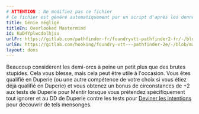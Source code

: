 ```yaml
---
# ATTENTION : Ne modifiez pas ce fichier
# Ce fichier est généré automatiquement par un script d'après les données du module Foundry VTT officiel et de sa traduction
title: Génie négligé
titleEn: Overlooked Mastermind
id: KuD4Yplwcdolhjsu
urlFr: https://gitlab.com/pathfinder-fr/foundryvtt-pathfinder2-fr/-/blob/master/data/feats/KuD4Yplwcdolhjsu.htm
urlEn: https://gitlab.com/hooking/foundry-vtt---pathfinder-2e/-/blob/master/packs/data/feats.db/overlooked-mastermind.json
layout: dons
---
```

Beaucoup considèrent les demi-orcs à peine un petit plus que des brutes stupides. Cela vous blesse, mais cela peut être utile à l'occasion. Vous êtes qualifié en Duperie (ou une autre compétence de votre choix si vous étiez déjà qualifié en Duperie) et vous obtenez un bonus de circonstances de +2 aux tests de Duperie pour Mentir lorsque vous prétendez spécifiquement tout ignorer et au DD de Duperie contre les tests pour [Deviner les intentions](../actions/deviner-les-intentions.html) pour découvrir de tels mensonges.
